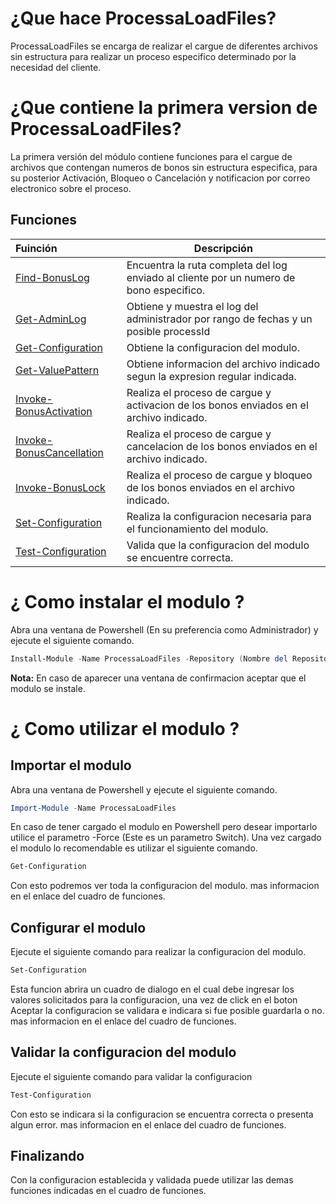 # ¿Que hace ProcessaLoadFiles?
ProcessaLoadFiles se encarga de realizar el cargue de diferentes archivos sin estructura para realizar un proceso especifico determinado por la necesidad del cliente.

# ¿Que contiene la primera version de ProcessaLoadFiles?
La primera versión del módulo contiene funciones para el cargue de archivos que contengan numeros de bonos sin estructura especifica, para su posterior Activación, Bloqueo o Cancelación y notificacion por correo electronico sobre el proceso.  

## Funciones

| Fuinción  | Descripción  |
|:---|---|
| [Find-BonusLog](Scripting/Find-BonusLog)  | Encuentra la ruta completa del log enviado al cliente por un numero de bono especifico. |
| [Get-AdminLog](Scripting/Get-AdminLog)  | Obtiene y muestra el log del administrador por rango de fechas y un posible processId |
| [Get-Configuration](Scripting/GetConfig)  | Obtiene la configuracion del modulo. |
| [Get-ValuePattern](Scripting/RemoveConfig)  | Obtiene informacion del archivo indicado segun la expresion regular indicada. |
| [Invoke-BonusActivation](Scripting/InvokeReport)  | Realiza el proceso de cargue y activacion de los bonos enviados en el archivo indicado. |
| [Invoke-BonusCancellation](Scripting/InvokeReport)  | Realiza el proceso de cargue y cancelacion de los bonos enviados en el archivo indicado. |
| [Invoke-BonusLock](Scripting/InvokeReport)  | Realiza el proceso de cargue y bloqueo de los bonos enviados en el archivo indicado. |
| [Set-Configuration](Scripting/InvokeReport)  | Realiza la configuracion necesaria para el funcionamiento del modulo. |
| [Test-Configuration](Scripting/InvokeReport)  | Valida que la configuracion del modulo se encuentre correcta. |

# ¿ Como instalar el modulo ?
Abra una ventana de Powershell (En su preferencia como Administrador) y ejecute el siguiente comando.
```PowerShell
Install-Module -Name ProcessaLoadFiles -Repository (Nombre del Repositorio creado en su Ambiente)
```
**Nota:**
En caso de aparecer una ventana de confirmacion aceptar que el modulo se instale.

# ¿ Como utilizar el modulo ?
## Importar el modulo
Abra una ventana de Powershell y ejecute el siguiente comando.
```PowerShell
Import-Module -Name ProcessaLoadFiles 
```
En caso de tener cargado el modulo en Powershell pero desear importarlo utilice el parametro -Force (Este es un parametro Switch).
Una vez cargado el modulo lo recomendable es utilizar el siguiente comando.
```PowerShell
Get-Configuration
```
Con esto podremos ver toda la configuracion del modulo. mas informacion en el enlace del cuadro de funciones.

## Configurar el modulo
Ejecute el siguiente comando para realizar la configuracion del modulo.
```PowerShell
Set-Configuration
```
Esta funcion abrira un cuadro de dialogo en el cual debe ingresar los valores solicitados para la configuracion, una vez de click en el boton Aceptar la configuracion se validara e indicara si fue posible guardarla o no.  mas informacion en el enlace del cuadro de funciones.

## Validar la configuracion del modulo
Ejecute el siguiente comando para validar la configuracion
```PowerShell
Test-Configuration
```
Con esto se indicara si la configuracion se encuentra correcta o presenta algun error.  mas informacion en el enlace del cuadro de funciones.

## Finalizando 
Con la configuracion establecida y validada puede utilizar las demas funciones indicadas en el cuadro de funciones.
